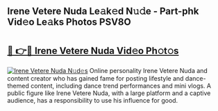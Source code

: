 ## Irene Vetere Nuda Le𝚊k𝚎d N𝚞𝚍e - Part-phk Vid𝚎o Le𝚊ks Photos PSV8O

# <h2><a href="http://fbfyp1.evod.top/?m=Irene+Vetere+Nuda">🔗 👉🔴 Irene Vetere Nuda Vid𝚎o Ph𝚘t𝚘s</a></h2>

[![Irene Vetere Nuda N𝚞d𝚎s](https://i.imgur.com/8V9OHl7.gif)](http://fbfyp1.evod.top/?m=Irene+Vetere+Nuda)
Online personality Irene Vetere Nuda and content creator who has gained fame for posting lifestyle and dance-themed content, including dance trend performances and mini vlogs. A public figure like Irene Vetere Nuda, with a large platform and a captive audience, has a responsibility to use his influence for good. 
